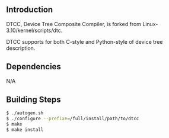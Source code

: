 ## Introduction

DTCC, Device Tree Composite Compiler, is forked from Linux-3.10/kernel/scripts/dtc.

DTCC supports for both C-style and Python-style of device tree description.


## Dependencies

N/A


## Building Steps

```bash
$ ./autogen.sh
$ ./configure --prefixe=/full/install/path/to/dtcc
$ make
$ make install
```
